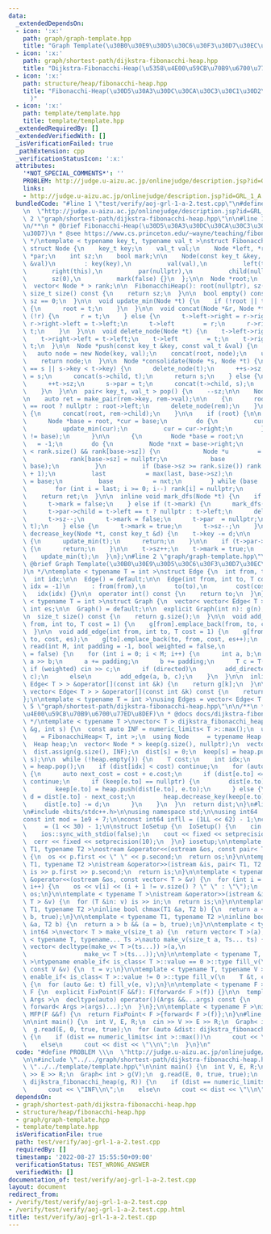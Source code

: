 ```yaml
---
data:
  _extendedDependsOn:
  - icon: ':x:'
    path: graph/graph-template.hpp
    title: "Graph Template(\u30B0\u30E9\u30D5\u30C6\u30F3\u30D7\u30EC\u30FC\u30C8)"
  - icon: ':x:'
    path: graph/shortest-path/dijkstra-fibonacchi-heap.hpp
    title: "Dijkstra-Fibonacchi-Heap(\u5358\u4E00\u59CB\u70B9\u6700\u77ED\u8DEF)"
  - icon: ':x:'
    path: structure/heap/fibonacchi-heap.hpp
    title: "Fibonacchi-Heap(\u30D5\u30A3\u30DC\u30CA\u30C3\u30C1\u30D2\u30FC\u30D7\
      )"
  - icon: ':x:'
    path: template/template.hpp
    title: template/template.hpp
  _extendedRequiredBy: []
  _extendedVerifiedWith: []
  _isVerificationFailed: true
  _pathExtension: cpp
  _verificationStatusIcon: ':x:'
  attributes:
    '*NOT_SPECIAL_COMMENTS*': ''
    PROBLEM: http://judge.u-aizu.ac.jp/onlinejudge/description.jsp?id=GRL_1_A
    links:
    - http://judge.u-aizu.ac.jp/onlinejudge/description.jsp?id=GRL_1_A
  bundledCode: "#line 1 \"test/verify/aoj-grl-1-a-2.test.cpp\"\n#define PROBLEM \\\
    \n  \"http://judge.u-aizu.ac.jp/onlinejudge/description.jsp?id=GRL_1_A\"\n\n#line\
    \ 2 \"graph/shortest-path/dijkstra-fibonacchi-heap.hpp\"\n\n#line 1 \"structure/heap/fibonacchi-heap.hpp\"\
    \n/**\n * @brief Fibonacchi-Heap(\u30D5\u30A3\u30DC\u30CA\u30C3\u30C1\u30D2\u30FC\
    \u30D7)\n * @see https://www.cs.princeton.edu/~wayne/teaching/fibonacci-heap.pdf\n\
    \ */\ntemplate < typename key_t, typename val_t >\nstruct FibonacchiHeap {\n \
    \ struct Node {\n    key_t key;\n    val_t val;\n    Node *left, *right, *child,\
    \ *par;\n    int sz;\n    bool mark;\n\n    Node(const key_t &key, const val_t\
    \ &val)\n        : key(key),\n          val(val),\n          left(this),\n   \
    \       right(this),\n          par(nullptr),\n          child(nullptr),\n   \
    \       sz(0),\n          mark(false) {}\n  };\n\n  Node *root;\n  size_t sz;\n\
    \  vector< Node * > rank;\n\n  FibonacchiHeap(): root(nullptr), sz(0) {}\n\n \
    \ size_t size() const {\n    return sz;\n  }\n\n  bool empty() const {\n    return\
    \ sz == 0;\n  }\n\n  void update_min(Node *t) {\n    if (!root || t->key < root->key)\
    \ {\n      root = t;\n    }\n  }\n\n  void concat(Node *&r, Node *t) {\n    if\
    \ (!r) {\n      r = t;\n    } else {\n      t->left->right = r->right;\n     \
    \ r->right->left = t->left;\n      t->left        = r;\n      r->right       =\
    \ t;\n    }\n  }\n\n  void delete_node(Node *t) {\n    t->left->right = t->right;\n\
    \    t->right->left = t->left;\n    t->left        = t;\n    t->right       =\
    \ t;\n  }\n\n  Node *push(const key_t &key, const val_t &val) {\n    ++sz;\n \
    \   auto node = new Node(key, val);\n    concat(root, node);\n    update_min(node);\n\
    \    return node;\n  }\n\n  Node *consolidate(Node *s, Node *t) {\n    if (root\
    \ == s || s->key < t->key) {\n      delete_node(t);\n      ++s->sz;\n      t->par\
    \ = s;\n      concat(s->child, t);\n      return s;\n    } else {\n      delete_node(s);\n\
    \      ++t->sz;\n      s->par = t;\n      concat(t->child, s);\n      return t;\n\
    \    }\n  }\n\n  pair< key_t, val_t > pop() {\n    --sz;\n\n    Node *rem = root;\n\
    \n    auto ret = make_pair(rem->key, rem->val);\n\n    {\n      root = root->left\
    \ == root ? nullptr : root->left;\n      delete_node(rem);\n    }\n\n    if (rem->child)\
    \ {\n      concat(root, rem->child);\n    }\n\n    if (root) {\n\n      {\n  \
    \      Node *base = root, *cur = base;\n        do {\n          cur->par = nullptr;\n\
    \          update_min(cur);\n          cur = cur->right;\n        } while (cur\
    \ != base);\n      }\n\n      {\n        Node *base = root;\n        int last\
    \   = -1;\n        do {\n          Node *nxt = base->right;\n          while (base->sz\
    \ < rank.size() && rank[base->sz]) {\n            Node *u        = rank[base->sz];\n\
    \            rank[base->sz] = nullptr;\n            base           = consolidate(u,\
    \ base);\n          }\n          if (base->sz >= rank.size()) rank.resize(base->sz\
    \ + 1);\n          last           = max(last, base->sz);\n          rank[base->sz]\
    \ = base;\n          base           = nxt;\n        } while (base != root);\n\n\
    \        for (int i = last; i >= 0; i--) rank[i] = nullptr;\n      }\n    }\n\n\
    \    return ret;\n  }\n\n  inline void mark_dfs(Node *t) {\n    if (!t->par) {\n\
    \      t->mark = false;\n    } else if (t->mark) {\n      mark_dfs(t->par);\n\
    \      t->par->child = t->left == t ? nullptr : t->left;\n      delete_node(t);\n\
    \      t->sz--;\n      t->mark = false;\n      t->par  = nullptr;\n      concat(root,\
    \ t);\n    } else {\n      t->mark = true;\n      t->sz--;\n    }\n  }\n\n  void\
    \ decrease_key(Node *t, const key_t &d) {\n    t->key -= d;\n\n    if (!t->par)\
    \ {\n      update_min(t);\n      return;\n    }\n\n    if (t->par->key <= t->key)\
    \ {\n      return;\n    }\n\n    t->sz++;\n    t->mark = true;\n    mark_dfs(t);\n\
    \    update_min(t);\n  }\n};\n#line 2 \"graph/graph-template.hpp\"\n\n/**\n *\
    \ @brief Graph Template(\u30B0\u30E9\u30D5\u30C6\u30F3\u30D7\u30EC\u30FC\u30C8\
    )\n */\ntemplate < typename T = int >\nstruct Edge {\n  int from, to;\n  T cost;\n\
    \  int idx;\n\n  Edge() = default;\n\n  Edge(int from, int to, T cost = 1, int\
    \ idx = -1)\n      : from(from),\n        to(to),\n        cost(cost),\n     \
    \   idx(idx) {}\n\n  operator int() const {\n    return to;\n  }\n};\n\ntemplate\
    \ < typename T = int >\nstruct Graph {\n  vector< vector< Edge< T > > > g;\n \
    \ int es;\n\n  Graph() = default;\n\n  explicit Graph(int n): g(n), es(0) {}\n\
    \n  size_t size() const {\n    return g.size();\n  }\n\n  void add_directed_edge(int\
    \ from, int to, T cost = 1) {\n    g[from].emplace_back(from, to, cost, es++);\n\
    \  }\n\n  void add_edge(int from, int to, T cost = 1) {\n    g[from].emplace_back(from,\
    \ to, cost, es);\n    g[to].emplace_back(to, from, cost, es++);\n  }\n\n  void\
    \ read(int M, int padding = -1, bool weighted = false,\n            bool directed\
    \ = false) {\n    for (int i = 0; i < M; i++) {\n      int a, b;\n      cin >>\
    \ a >> b;\n      a += padding;\n      b += padding;\n      T c = T(1);\n     \
    \ if (weighted) cin >> c;\n      if (directed)\n        add_directed_edge(a, b,\
    \ c);\n      else\n        add_edge(a, b, c);\n    }\n  }\n\n  inline vector<\
    \ Edge< T > > &operator[](const int &k) {\n    return g[k];\n  }\n\n  inline const\
    \ vector< Edge< T > > &operator[](const int &k) const {\n    return g[k];\n  }\n\
    };\n\ntemplate < typename T = int >\nusing Edges = vector< Edge< T > >;\n#line\
    \ 5 \"graph/shortest-path/dijkstra-fibonacchi-heap.hpp\"\n\n/**\n * @brief Dijkstra-Fibonacchi-Heap(\u5358\
    \u4E00\u59CB\u70B9\u6700\u77ED\u8DEF)\n * @docs docs/dijkstra-fibonacchi-heap.md\n\
    \ */\ntemplate < typename T >\nvector< T > dijkstra_fibonacchi_heap(Graph< T >\
    \ &g, int s) {\n  const auto INF = numeric_limits< T >::max();\n  using Heap \
    \    = FibonacchiHeap< T, int >;\n  using Node     = typename Heap::Node;\n\n\
    \  Heap heap;\n  vector< Node * > keep(g.size(), nullptr);\n  vector< T > dist;\n\
    \  dist.assign(g.size(), INF);\n  dist[s] = 0;\n  keep[s] = heap.push(dist[s],\
    \ s);\n\n  while (!heap.empty()) {\n    T cost;\n    int idx;\n    tie(cost, idx)\
    \ = heap.pop();\n    if (dist[idx] < cost) continue;\n    for (auto &e: g[idx])\
    \ {\n      auto next_cost = cost + e.cost;\n      if (dist[e.to] <= next_cost)\
    \ continue;\n      if (keep[e.to] == nullptr) {\n        dist[e.to] = next_cost;\n\
    \        keep[e.to] = heap.push(dist[e.to], e.to);\n      } else {\n        T\
    \ d = dist[e.to] - next_cost;\n        heap.decrease_key(keep[e.to], d);\n   \
    \     dist[e.to] -= d;\n      }\n    }\n  }\n  return dist;\n}\n#line 1 \"template/template.hpp\"\
    \n#include <bits/stdc++.h>\n\nusing namespace std;\n\nusing int64   = long long;\n\
    const int mod = 1e9 + 7;\n\nconst int64 infll = (1LL << 62) - 1;\nconst int inf\
    \     = (1 << 30) - 1;\n\nstruct IoSetup {\n  IoSetup() {\n    cin.tie(nullptr);\n\
    \    ios::sync_with_stdio(false);\n    cout << fixed << setprecision(10);\n  \
    \  cerr << fixed << setprecision(10);\n  }\n} iosetup;\n\ntemplate < typename\
    \ T1, typename T2 >\nostream &operator<<(ostream &os, const pair< T1, T2 > &p)\
    \ {\n  os << p.first << \" \" << p.second;\n  return os;\n}\n\ntemplate < typename\
    \ T1, typename T2 >\nistream &operator>>(istream &is, pair< T1, T2 > &p) {\n \
    \ is >> p.first >> p.second;\n  return is;\n}\n\ntemplate < typename T >\nostream\
    \ &operator<<(ostream &os, const vector< T > &v) {\n  for (int i = 0; i < (int)v.size();\
    \ i++) {\n    os << v[i] << (i + 1 != v.size() ? \" \" : \"\");\n  }\n  return\
    \ os;\n}\n\ntemplate < typename T >\nistream &operator>>(istream &is, vector<\
    \ T > &v) {\n  for (T &in: v) is >> in;\n  return is;\n}\n\ntemplate < typename\
    \ T1, typename T2 >\ninline bool chmax(T1 &a, T2 b) {\n  return a < b && (a =\
    \ b, true);\n}\n\ntemplate < typename T1, typename T2 >\ninline bool chmin(T1\
    \ &a, T2 b) {\n  return a > b && (a = b, true);\n}\n\ntemplate < typename T =\
    \ int64 >\nvector< T > make_v(size_t a) {\n  return vector< T >(a);\n}\n\ntemplate\
    \ < typename T, typename... Ts >\nauto make_v(size_t a, Ts... ts) {\n  return\
    \ vector< decltype(make_v< T >(ts...)) >(a,\n                                \
    \                make_v< T >(ts...));\n}\n\ntemplate < typename T, typename V\
    \ >\ntypename enable_if< is_class< T >::value == 0 >::type fill_v(\n    T &t,\
    \ const V &v) {\n  t = v;\n}\n\ntemplate < typename T, typename V >\ntypename\
    \ enable_if< is_class< T >::value != 0 >::type fill_v(\n    T &t, const V &v)\
    \ {\n  for (auto &e: t) fill_v(e, v);\n}\n\ntemplate < typename F >\nstruct FixPoint:\
    \ F {\n  explicit FixPoint(F &&f): F(forward< F >(f)) {}\n\n  template < typename...\
    \ Args >\n  decltype(auto) operator()(Args &&...args) const {\n    return F::operator()(*this,\
    \ forward< Args >(args)...);\n  }\n};\n\ntemplate < typename F >\ninline decltype(auto)\
    \ MFP(F &&f) {\n  return FixPoint< F >{forward< F >(f)};\n}\n#line 6 \"test/verify/aoj-grl-1-a-2.test.cpp\"\
    \n\nint main() {\n  int V, E, R;\n  cin >> V >> E >> R;\n  Graph< int > g(V);\n\
    \  g.read(E, 0, true, true);\n  for (auto &dist: dijkstra_fibonacchi_heap(g, R))\
    \ {\n    if (dist == numeric_limits< int >::max())\n      cout << \"INF\\n\";\n\
    \    else\n      cout << dist << \"\\n\";\n  }\n}\n"
  code: "#define PROBLEM \\\n  \"http://judge.u-aizu.ac.jp/onlinejudge/description.jsp?id=GRL_1_A\"\
    \n\n#include \"../../graph/shortest-path/dijkstra-fibonacchi-heap.hpp\"\n#include\
    \ \"../../template/template.hpp\"\n\nint main() {\n  int V, E, R;\n  cin >> V\
    \ >> E >> R;\n  Graph< int > g(V);\n  g.read(E, 0, true, true);\n  for (auto &dist:\
    \ dijkstra_fibonacchi_heap(g, R)) {\n    if (dist == numeric_limits< int >::max())\n\
    \      cout << \"INF\\n\";\n    else\n      cout << dist << \"\\n\";\n  }\n}\n"
  dependsOn:
  - graph/shortest-path/dijkstra-fibonacchi-heap.hpp
  - structure/heap/fibonacchi-heap.hpp
  - graph/graph-template.hpp
  - template/template.hpp
  isVerificationFile: true
  path: test/verify/aoj-grl-1-a-2.test.cpp
  requiredBy: []
  timestamp: '2022-08-27 15:55:50+09:00'
  verificationStatus: TEST_WRONG_ANSWER
  verifiedWith: []
documentation_of: test/verify/aoj-grl-1-a-2.test.cpp
layout: document
redirect_from:
- /verify/test/verify/aoj-grl-1-a-2.test.cpp
- /verify/test/verify/aoj-grl-1-a-2.test.cpp.html
title: test/verify/aoj-grl-1-a-2.test.cpp
---
```

